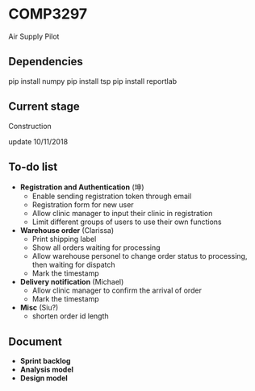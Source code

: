 # COMP3297
Air Supply Pilot

## Dependencies
pip install numpy
pip install tsp
pip install reportlab

## Current stage
Construction

update 10/11/2018
## To-do list
+ **Registration and Authentication** (坤)
  * Enable sending registration token through email
  * Registration form for new user
  * Allow clinic manager to input their clinic in registration
  * Limit different groups of users to use their own functions
+ **Warehouse order** (Clarissa)
  * Print shipping label
  * Show all orders waiting for processing
  * Allow warehouse personel to change order status to processing, then waiting for dispatch
  * Mark the timestamp
+ **Delivery notification** (Michael)
  * Allow clinic manager to confirm the arrival of order
  * Mark the timestamp
+ **Misc** (Siu?)
  * shorten order id length

## Document
+ **Sprint backlog**
+ **Analysis model**
+ **Design model**
